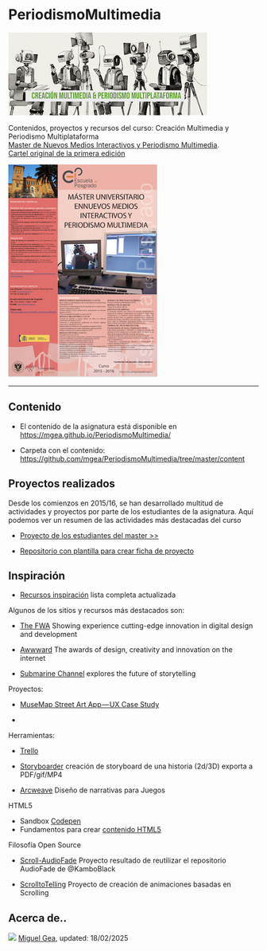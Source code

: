 # PeriodismoMultimedia 


![logo](MasterLOGO24%20-%20mini%20CMyPM.jpg)

Contenidos, proyectos y recursos del curso: Creación Multimedia y Periodismo Multiplataforma <br>
[Master de Nuevos Medios Interactivos y Periodismo Multimedia](https://masteres.ugr.es/newmedia_periodismomultimedia/). <br>
[Cartel original de la primera edición](https://github.com/mgea/PeriodismoMultimedia/blob/master/2016/Cartel_Nuevos%20medios%20Interactivos.pdf) 

![Cartel Master](proyectos/2016/CartelNMI2015-16.png)



---


## Contenido 



* El contenido de la asignatura está disponible en https://mgea.github.io/PeriodismoMultimedia/

* Carpeta con el contenido: https://github.com/mgea/PeriodismoMultimedia/tree/master/content 

   



## Proyectos realizados 

Desde los comienzos en 2015/16, se han desarrollado multitud de actividades y proyectos por parte de los estudiantes de la asignatura. Aquí podemos ver un resumen de las actividades más destacadas del curso 


- [Proyecto de los estudiantes del master >>](proyectos/README.md) 


- [Repositorio con plantilla para crear ficha de proyecto](https://github.com/mgea/PeriodismoMultimedia_Template)







## Inspiración

- [Recursos inspiración](inspiracion.md) lista completa actualizada

Algunos de los sitios y recursos más destacados son: 

  - [The FWA](https://thefwa.com) Showing experience cutting-edge innovation in digital design and development  

  - [Awwward](https://www.awwwards.com) The awards of design, creativity and innovation on the internet 

  - [Submarine Channel](https://submarinechannel.com) explores the future of storytelling

Proyectos: 

  - [MuseMap Street Art App — UX Case Study](https://blog.prototypr.io/musemap-street-art-app-ux-case-study-9bec6a99823b)

- 

Herramientas: 

- [Trello](https://trello.com/b/3YjvDccp/proyectomultimedia)

- [Storyboarder](https://wonderunit.com/storyboarder/) creación de storyboard de una historia (2d/3D) exporta a PDF/gif/MP4
- [Arcweave](https://arcweave.com) Diseño de narrativas para Juegos




HTML5 

- Sandbox [Codepen](https://codepen.io)
- Fundamentos para crear [contenido HTML5](https://github.com/mgea/PeriodismoMultimedia/blob/master/html5/readme.md)

Filosofía Open Source

- [Scroll-AudioFade](https://github.com/mgea/AudioFade) Proyecto resultado de reutilizar el repositorio AudioFade de @KamboBlack  

- [ScrolltoTelling](https://github.com/mgea/ScrolltoTelling) Proyecto de creación de animaciones basadas en Scrolling


## Acerca de..


<img src="https://mirrors.creativecommons.org/presskit/buttons/88x31/png/by-nc-sa.png"  width="75" > [Miguel Gea](https://mgea.github.io/about/#/), updated: 18/02/2025





